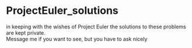 # ProjectEuler_solutions
in keeping with the wishes of Project Euler the solutions to these problems are kept private.  
Message me if you want to see, but you have to ask nicely
